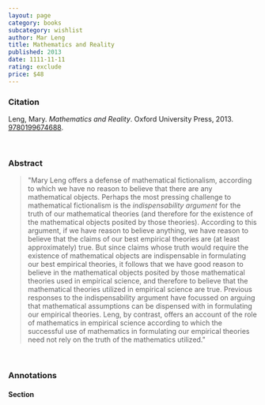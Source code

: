 ```yaml
---
layout: page
category: books
subcategory: wishlist
author: Mar Leng
title: Mathematics and Reality
published: 2013
date: 1111-11-11
rating: exclude
price: $48
---
```


### Citation

Leng, Mary. *Mathematics and Reality*. Oxford University Press, 2013. [9780199674688](https://global.oup.com/academic/product/mathematics-and-reality-9780199674688).

<br>

### Abstract

> "Mary Leng offers a defense of mathematical fictionalism, according to which we have no reason to believe that there are any mathematical objects. Perhaps the most pressing challenge to mathematical fictionalism is the _indispensability argument_ for the truth of our mathematical theories (and therefore for the existence of the mathematical objects posited by those theories). According to this argument, if we have reason to believe anything, we have reason to believe that the claims of our best empirical theories are (at least approximately) true. But since claims whose truth would require the existence of mathematical objects are indispensable in formulating our best empirical theories, it follows that we have good reason to believe in the mathematical objects posited by those mathematical theories used in empirical science, and therefore to believe that the mathematical theories utilized in empirical science are true. Previous responses to the indispensability argument have focussed on arguing that mathematical assumptions can be dispensed with in formulating our empirical theories. Leng, by contrast, offers an account of the role of mathematics in empirical science according to which the successful use of mathematics in formulating our empirical theories need not rely on the truth of the mathematics utilized."

<br>

### Annotations

#### Section

<br>
